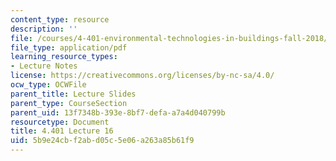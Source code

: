```yaml
---
content_type: resource
description: ''
file: /courses/4-401-environmental-technologies-in-buildings-fall-2018/5b9e24cbf2abd05c5e06a263a85b61f9_MIT4_401F18_lec16.pdf
file_type: application/pdf
learning_resource_types:
- Lecture Notes
license: https://creativecommons.org/licenses/by-nc-sa/4.0/
ocw_type: OCWFile
parent_title: Lecture Slides
parent_type: CourseSection
parent_uid: 13f7348b-393e-8bf7-defa-a7a4d040799b
resourcetype: Document
title: 4.401 Lecture 16
uid: 5b9e24cb-f2ab-d05c-5e06-a263a85b61f9
---
```

